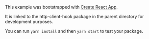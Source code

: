 This example was bootstrapped with [Create React App](https://github.com/facebook/create-react-app).

It is linked to the http-client-hook package in the parent directory for development purposes.

You can run `yarn install` and then `yarn start` to test your package.
